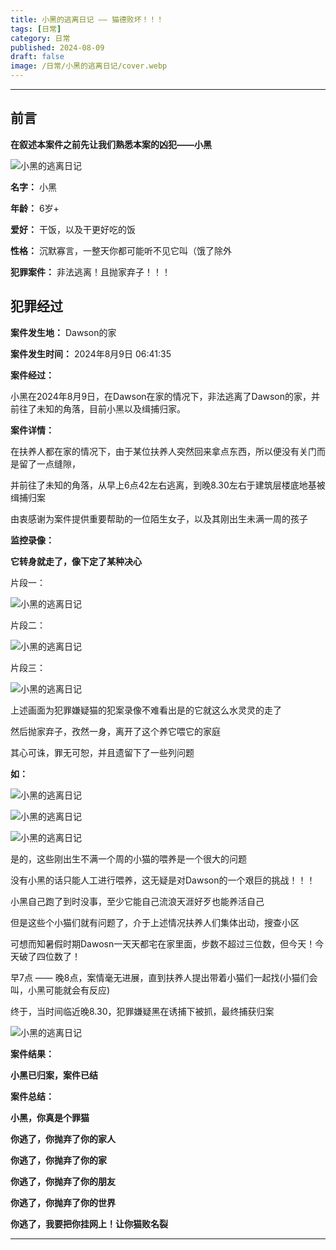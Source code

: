 ```yaml
---
title: 小黑的逃离日记 —— 猫德败坏！！！
tags: [日常]
category: 日常
published: 2024-08-09
draft: false 
image: /日常/小黑的逃离日记/cover.webp
---
```



---
## 前言

**在叙述本案件之前先让我们熟悉本案的凶犯——小黑**

![小黑的逃离日记](/日常/小黑的逃离日记/9.webp)

**名字：** 小黑

**年龄：** 6岁+

**爱好：** 干饭，以及干更好吃的饭

**性格：** 沉默寡言，一整天你都可能听不见它叫（饿了除外

**犯罪案件：** 非法逃离！且抛家弃子！！！


<!-- more -->
## 犯罪经过

**案件发生地：** Dawson的家

**案件发生时间：** 2024年8月9日 06:41:35

**案件经过：** 

小黑在2024年8月9日，在Dawson在家的情况下，非法逃离了Dawson的家，并前往了未知的角落，目前小黑以及缉捕归家。

**案件详情：**  

在扶养人都在家的情况下，由于某位扶养人突然回来拿点东西，所以便没有关门而是留了一点缝隙，

并前往了未知的角落，从早上6点42左右逃离，到晚8.30左右于建筑层楼底地基被缉捕归案

由衷感谢为案件提供重要帮助的一位陌生女子，以及其刚出生未满一周的孩子

**监控录像：**

**它转身就走了，像下定了某种决心**

片段一：

![小黑的逃离日记](/日常/小黑的逃离日记/2.webp)

片段二：

![小黑的逃离日记](/日常/小黑的逃离日记/7.webp)

片段三：

![小黑的逃离日记](/日常/小黑的逃离日记/6.webp)

上述画面为犯罪嫌疑猫的犯案录像不难看出是的它就这么水灵灵的走了

然后抛家弃子，孜然一身，离开了这个养它喂它的家庭

其心可诛，罪无可恕，并且遗留下了一些列问题

**如：**

![小黑的逃离日记](/日常/小黑的逃离日记/5.webp)

![小黑的逃离日记](/日常/小黑的逃离日记/3.webp)

![小黑的逃离日记](/日常/小黑的逃离日记/4.webp)

是的，这些刚出生不满一个周的小猫的喂养是一个很大的问题

没有小黑的话只能人工进行喂养，这无疑是对Dawson的一个艰巨的挑战！！！

小黑自己跑了到时没事，至少它能自己流浪天涯好歹也能养活自己

但是这些个小猫们就有问题了，介于上述情况扶养人们集体出动，搜查小区

可想而知暑假时期Dawosn一天天都宅在家里面，步数不超过三位数，但今天！今天破了四位数了！

早7点 —— 晚8点，案情毫无进展，直到扶养人提出带着小猫们一起找(小猫们会叫，小黑可能就会有反应)

终于，当时间临近晚8.30，犯罪嫌疑黑在诱捕下被抓，最终捕获归案

![小黑的逃离日记](/日常/小黑的逃离日记/10.webp)

**案件结果：**

**小黑已归案，案件已结**

**案件总结：**

**小黑，你真是个罪猫**

**你逃了，你抛弃了你的家人**

**你逃了，你抛弃了你的家**

**你逃了，你抛弃了你的朋友**

**你逃了，你抛弃了你的世界**

**你逃了，我要把你挂网上！让你猫败名裂**

---
